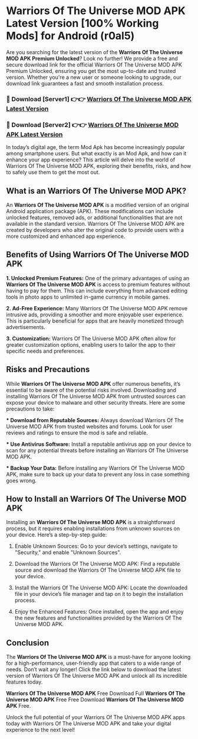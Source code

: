 # Warriors Of The Universe MOD APK Latest Version [100% Working Mods] for Android (r0al5)

Are you searching for the latest version of the <strong>Warriors Of The Universe MOD APK Premium Unlocked</strong>? Look no further! We provide a free and secure download link for the official Warriors Of The Universe MOD APK Premium Unlocked, ensuring you get the most up-to-date and trusted version. Whether you're a new user or someone looking to upgrade, our download link guarantees a fast and smooth installation process.


<h3>🔴 Download [Server1] 👉👉 <a href="https://getmodsapk.pages.dev?q=Warriors+Of+The+Universe+MOD+APK&ref=4R3">Warriors Of The Universe MOD APK Latest Version</a></h3>

<h3>🔴 Download [Server2] 👉👉 <a href="https://getmodsapk.pages.dev?q=Warriors+Of+The+Universe+MOD+APK&ref=4R3">Warriors Of The Universe MOD APK Latest Version</a></h3>


In today’s digital age, the term Mod Apk has become increasingly popular among smartphone users. But what exactly is an Mod Apk, and how can it enhance your app experience? This article will delve into the world of Warriors Of The Universe MOD APK, exploring their benefits, risks, and how to safely use them to get the most out.


<h2>What is an Warriors Of The Universe MOD APK?</h2>

An <strong>Warriors Of The Universe MOD APK</strong> is a modified version of an original Android application package (APK). These modifications can include unlocked features, removed ads, or additional functionalities that are not available in the standard version. Warriors Of The Universe MOD APK are created by developers who alter the original code to provide users with a more customized and enhanced app experience.


<h2>Benefits of Using Warriors Of The Universe MOD APK</h2>

<strong> 1. Unlocked Premium Features:</strong> One of the primary advantages of using an <strong>Warriors Of The Universe MOD APK</strong> is access to premium features without having to pay for them. This can include everything from advanced editing tools in photo apps to unlimited in-game currency in mobile games.

<strong> 2. Ad-Free Experience:</strong> Many Warriors Of The Universe MOD APK remove intrusive ads, providing a smoother and more enjoyable user experience. This is particularly beneficial for apps that are heavily monetized through advertisements.

<strong> 3. Customization:</strong> Warriors Of The Universe MOD APK often allow for greater customization options, enabling users to tailor the app to their specific needs and preferences.


<h2>Risks and Precautions</h2>

While <strong>Warriors Of The Universe MOD APK</strong> offer numerous benefits, it’s essential to be aware of the potential risks involved. Downloading and installing Warriors Of The Universe MOD APK from untrusted sources can expose your device to malware and other security threats. Here are some precautions to take:

<strong> * Download from Reputable Sources:</strong> Always download Warriors Of The Universe MOD APK from trusted websites and forums. Look for user reviews and ratings to ensure the mod is safe and reliable.

<strong> * Use Antivirus Software:</strong> Install a reputable antivirus app on your device to scan for any potential threats before installing an Warriors Of The Universe MOD APK.

<strong> * Backup Your Data:</strong> Before installing any Warriors Of The Universe MOD APK, make sure to back up your data to prevent any loss in case something goes wrong.


<h2>How to Install an Warriors Of The Universe MOD APK</h2>

Installing an <strong>Warriors Of The Universe MOD APK</strong> is a straightforward process, but it requires enabling installations from unknown sources on your device. Here’s a step-by-step guide:

 1. Enable Unknown Sources: Go to your device’s settings, navigate to "Security," and enable "Unknown Sources".

 2. Download the Warriors Of The Universe MOD APK: Find a reputable source and download the Warriors Of The Universe MOD APK file to your device.

 3. Install the Warriors Of The Universe MOD APK: Locate the downloaded file in your device’s file manager and tap on it to begin the installation process.

 4. Enjoy the Enhanced Features: Once installed, open the app and enjoy the new features and functionalities provided by the Warriors Of The Universe MOD APK.


<h2><strong>Conclusion</strong></h2>

The <strong>Warriors Of The Universe MOD APK</strong> is a must-have for anyone looking for a high-performance, user-friendly app that caters to a wide range of needs. Don’t wait any longer! Click the link below to download the latest version of Warriors Of The Universe MOD APK and unlock all its incredible features today.

<strong>Warriors Of The Universe MOD APK</strong> Free Download Full <strong>Warriors Of The Universe MOD APK</strong> Free Free Download <strong>Warriors Of The Universe MOD APK</strong> Free.

Unlock the full potential of your Warriors Of The Universe MOD APK apps today with Warriors Of The Universe MOD APK and take your digital experience to the next level!